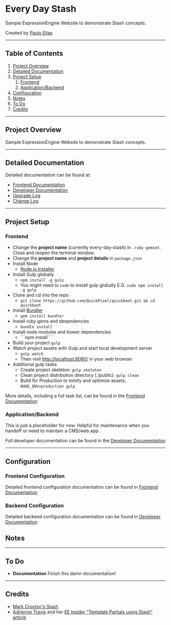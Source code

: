 # Every Day Stash

Sample ExpressionEngine Website to demonstrate Stash concepts.

Created by [Paulo Elias](https://twitter.com/pauloelias)

---

## Table of Contents

1. [Project Overview](#overview)
2. [Detailed Documentation](documentation)
3. [Project Setup](#project-setup)
    1. [Frontend](#frontend)
    2. [Application/Backend](#backend)
4. [Configuration](#configuration)
5. [Notes](#notes)
6. [To Do](#todo)
7. [Credits](#credits)

---

## <a name="overview"></a> Project Overview

Sample ExpressionEngine Website to demonstrate Stash concepts.

---

## <a name="documentation"></a> Detailed Documentation

Detailed documentation can be found at:

* [Frontend Documentation](./docs/frontend.md)
* [Developer Documentation](./docs/developer.md)
* [Upgrade Log](./docs/upgrade_log.md)
* [Change Log](./docs/change_log.md)

---

## <a name="project-setup"></a> Project Setup

### <a name="frontend"></a> Frontend

* Change the **project name** (currently every-day-stash) in ```.ruby-gemset```. Close and reopen the terminal window.
* Change the **project name** and **project details** in ```package.json```
* Install Node
    * [Node.js Installer](http://nodejs.org/)
* Install Gulp globally
    * ```npm install -g gulp```
    * You might need to ```sudo``` to install gulp globally E.G. ```sudo npm install -g gulp```
* Clone and cd into the repo
    * ```git clone https://github.com/QuickPixel/quickboot.git && cd quickboot```
* Install [Bundler](http://bundler.io/)
	*  ```gem install bundler```
* Install ruby gems and  deepndencies
    * ```bundle install```
* Install node modules and bower dependencies
    * ```npm install````
* Build your project ```gulp```
* Watch project assets with Gulp and start local development server
	* ```gulp watch```
	* Then visit [http://localhost:8080/](http://localhost:8080/) in your web browser
* Additional gulp tasks
  * Create project skeleton: ```gulp skeleton```
  * Clean project distribution directory (./public): ```gulp clean```
  * Build for Production to minify and optimize assets: ```NODE_ENV=production gulp```

More details, including a full task list, can be found in the [Frontend Documentation](./docs/frontend.md)

### <a name="backend"></a> Application/Backend

This is just a placeholder for now. Helpful for maintenance when you handoff or need to maintain a CMS/web app.

Full developer documentation can be found in the [Developer Documentation](./docs/developer.md)

---

## <a name="configuration"></a> Configuration

### Frontend Configuration

Detailed frontend configuration documentation can be found in [Frontend Documentation](./docs/frontend.md#configuration)

### Backend Configuration

Detailed backend configuration documentation can be found in [Developer Documentation](./docs/developer#configuration)

## <a name="notes"></a> Notes

---

## <a name="todo"></a> To Do

* **Documentation** Finish this damn documentation!

---

## <a name="credits"></a> Credits

* [Mark Croxton's Stash](https://github.com/croxton/Stash/)
* [Adrienne Travis](https://twitter.com/adrienneleigh) and her [EE Insider "Template Partials using Stash" article](http://eeinsider.com/articles/template-partials-using-stash)